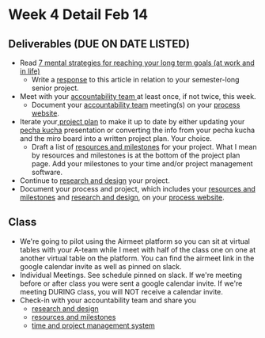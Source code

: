 # Week 4 Detail Feb 14

## Deliverables (DUE ON DATE LISTED)

* Read [7 mental strategies for reaching your long term goals (at work and in life)](https://blog.rescuetime.com/mental-strategies-long-term-goals/)
  * Write a [response](../assignments/responses.md) to this article in relation to your semester-long senior project.
* Meet with your [accountability team ](../assignments/accountability\_partner.md)at least once, if not twice, this week.&#x20;
  * Document your [accountability team](../assignments/accountability\_partner.md) meeting(s) on your [process website](../website.md).
* Iterate your[ project plan](../project\_plan/) to make it up to date by either updating your [pecha kucha](../assignments/pecha\_kucha.md) presentation or converting the info from your pecha kucha and the miro board into a written project plan. Your choice.
  * Draft a list of [resources and milestones](../project\_plan/) for your project. What I mean by resources and milestones is at the bottom of the project plan page. Add your milestones to your time and/or project management software.
* Continue to [research and design](../project\_plan/) your project.
* Document your process and project, which includes your [resources and milestones](../project\_plan/) and [research and design](../project\_plan/), on your [process website](../website.md).

## Class

* We're going to pilot using the Airmeet platform so you can sit at virtual tables with your A-team while I meet with half of the class one on one at another virtual table on the platform. You can find the airmeet link in the google calendar invite as well as pinned on slack.
* Individual Meetings. See schedule pinned on slack. If we're meeting before or after class you were sent a google calendar invite. If we're meeting DURING class, you will NOT receive a calendar invite.
* Check-in with your accountability team and share you
  * [research and design](../project\_plan/)
  * [resources and milestones](../project\_plan/)
  * [time and project management system](../resources/creativity-resources.md)
